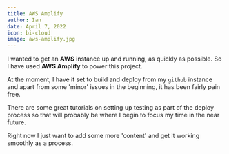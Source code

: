 ```yaml
---
title: AWS Amplify
author: Ian
date: April 7, 2022
icon: bi-cloud
image: aws-amplify.jpg
---
```


I wanted to get an **AWS** instance up and running, as quickly as possible. So I have used **AWS Amplify** to power this project.

At the moment, I have it set to build and deploy from my `github` instance and apart from some 'minor' issues in the beginning, it has been fairly pain free.

There are some great tutorials on setting up testing as part of the deploy process so that will probably be where I begin to focus my time in the near future.

Right now I just want to add some more 'content' and get it working smoothly as a process.
